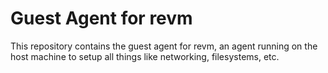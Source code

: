 # Guest Agent for revm
This repository contains the guest agent for revm, an agent running on the host machine to setup all things like networking, filesystems, etc.
